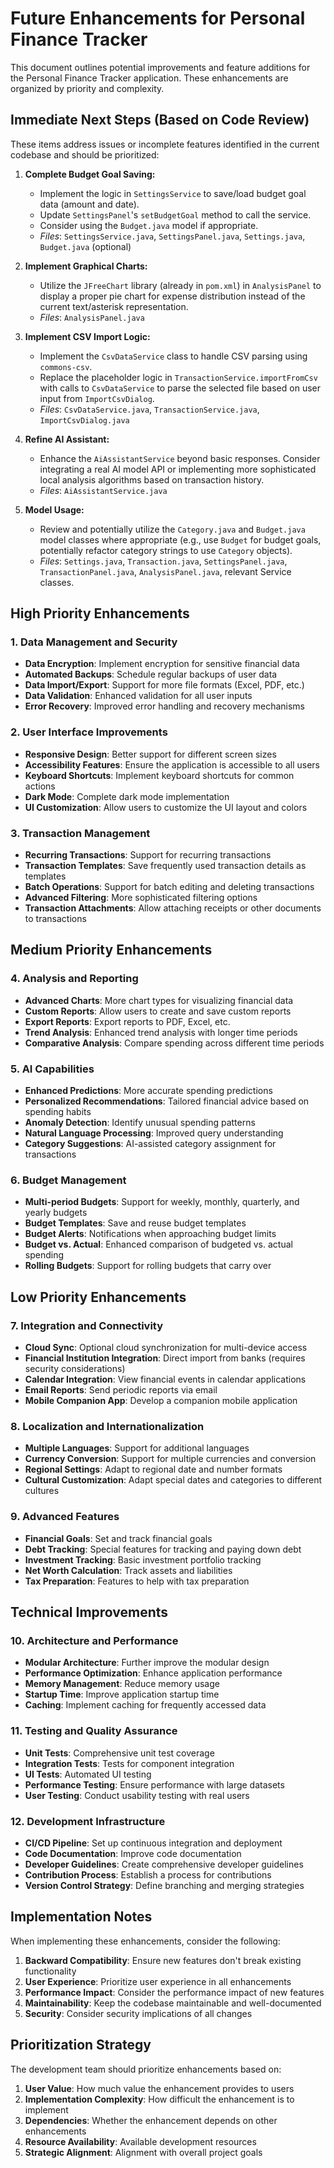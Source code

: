 # Future Enhancements for Personal Finance Tracker

This document outlines potential improvements and feature additions for the Personal Finance Tracker application. These enhancements are organized by priority and complexity.

## Immediate Next Steps (Based on Code Review)

These items address issues or incomplete features identified in the current codebase and should be prioritized:

1.  **Complete Budget Goal Saving:**
    *   Implement the logic in `SettingsService` to save/load budget goal data (amount and date).
    *   Update `SettingsPanel`'s `setBudgetGoal` method to call the service.
    *   Consider using the `Budget.java` model if appropriate.
    *   *Files*: `SettingsService.java`, `SettingsPanel.java`, `Settings.java`, `Budget.java` (optional)

2.  **Implement Graphical Charts:**
    *   Utilize the `JFreeChart` library (already in `pom.xml`) in `AnalysisPanel` to display a proper pie chart for expense distribution instead of the current text/asterisk representation.
    *   *Files*: `AnalysisPanel.java`

3.  **Implement CSV Import Logic:**
    *   Implement the `CsvDataService` class to handle CSV parsing using `commons-csv`.
    *   Replace the placeholder logic in `TransactionService.importFromCsv` with calls to `CsvDataService` to parse the selected file based on user input from `ImportCsvDialog`.
    *   *Files*: `CsvDataService.java`, `TransactionService.java`, `ImportCsvDialog.java`

4.  **Refine AI Assistant:**
    *   Enhance the `AiAssistantService` beyond basic responses. Consider integrating a real AI model API or implementing more sophisticated local analysis algorithms based on transaction history.
    *   *Files*: `AiAssistantService.java`

5.  **Model Usage:**
    *   Review and potentially utilize the `Category.java` and `Budget.java` model classes where appropriate (e.g., use `Budget` for budget goals, potentially refactor category strings to use `Category` objects).
    *   *Files*: `Settings.java`, `Transaction.java`, `SettingsPanel.java`, `TransactionPanel.java`, `AnalysisPanel.java`, relevant Service classes.

## High Priority Enhancements

### 1. Data Management and Security

- **Data Encryption**: Implement encryption for sensitive financial data
- **Automated Backups**: Schedule regular backups of user data
- **Data Import/Export**: Support for more file formats (Excel, PDF, etc.)
- **Data Validation**: Enhanced validation for all user inputs
- **Error Recovery**: Improved error handling and recovery mechanisms

### 2. User Interface Improvements

- **Responsive Design**: Better support for different screen sizes
- **Accessibility Features**: Ensure the application is accessible to all users
- **Keyboard Shortcuts**: Implement keyboard shortcuts for common actions
- **Dark Mode**: Complete dark mode implementation
- **UI Customization**: Allow users to customize the UI layout and colors

### 3. Transaction Management

- **Recurring Transactions**: Support for recurring transactions
- **Transaction Templates**: Save frequently used transaction details as templates
- **Batch Operations**: Support for batch editing and deleting transactions
- **Advanced Filtering**: More sophisticated filtering options
- **Transaction Attachments**: Allow attaching receipts or other documents to transactions

## Medium Priority Enhancements

### 4. Analysis and Reporting

- **Advanced Charts**: More chart types for visualizing financial data
- **Custom Reports**: Allow users to create and save custom reports
- **Export Reports**: Export reports to PDF, Excel, etc.
- **Trend Analysis**: Enhanced trend analysis with longer time periods
- **Comparative Analysis**: Compare spending across different time periods

### 5. AI Capabilities

- **Enhanced Predictions**: More accurate spending predictions
- **Personalized Recommendations**: Tailored financial advice based on spending habits
- **Anomaly Detection**: Identify unusual spending patterns
- **Natural Language Processing**: Improved query understanding
- **Category Suggestions**: AI-assisted category assignment for transactions

### 6. Budget Management

- **Multi-period Budgets**: Support for weekly, monthly, quarterly, and yearly budgets
- **Budget Templates**: Save and reuse budget templates
- **Budget Alerts**: Notifications when approaching budget limits
- **Budget vs. Actual**: Enhanced comparison of budgeted vs. actual spending
- **Rolling Budgets**: Support for rolling budgets that carry over

## Low Priority Enhancements

### 7. Integration and Connectivity

- **Cloud Sync**: Optional cloud synchronization for multi-device access
- **Financial Institution Integration**: Direct import from banks (requires security considerations)
- **Calendar Integration**: View financial events in calendar applications
- **Email Reports**: Send periodic reports via email
- **Mobile Companion App**: Develop a companion mobile application

### 8. Localization and Internationalization

- **Multiple Languages**: Support for additional languages
- **Currency Conversion**: Support for multiple currencies and conversion
- **Regional Settings**: Adapt to regional date and number formats
- **Cultural Customization**: Adapt special dates and categories to different cultures

### 9. Advanced Features

- **Financial Goals**: Set and track financial goals
- **Debt Tracking**: Special features for tracking and paying down debt
- **Investment Tracking**: Basic investment portfolio tracking
- **Net Worth Calculation**: Track assets and liabilities
- **Tax Preparation**: Features to help with tax preparation

## Technical Improvements

### 10. Architecture and Performance

- **Modular Architecture**: Further improve the modular design
- **Performance Optimization**: Enhance application performance
- **Memory Management**: Reduce memory usage
- **Startup Time**: Improve application startup time
- **Caching**: Implement caching for frequently accessed data

### 11. Testing and Quality Assurance

- **Unit Tests**: Comprehensive unit test coverage
- **Integration Tests**: Tests for component integration
- **UI Tests**: Automated UI testing
- **Performance Testing**: Ensure performance with large datasets
- **User Testing**: Conduct usability testing with real users

### 12. Development Infrastructure

- **CI/CD Pipeline**: Set up continuous integration and deployment
- **Code Documentation**: Improve code documentation
- **Developer Guidelines**: Create comprehensive developer guidelines
- **Contribution Process**: Establish a process for contributions
- **Version Control Strategy**: Define branching and merging strategies

## Implementation Notes

When implementing these enhancements, consider the following:

1. **Backward Compatibility**: Ensure new features don't break existing functionality
2. **User Experience**: Prioritize user experience in all enhancements
3. **Performance Impact**: Consider the performance impact of new features
4. **Maintainability**: Keep the codebase maintainable and well-documented
5. **Security**: Consider security implications of all changes

## Prioritization Strategy

The development team should prioritize enhancements based on:

1. **User Value**: How much value the enhancement provides to users
2. **Implementation Complexity**: How difficult the enhancement is to implement
3. **Dependencies**: Whether the enhancement depends on other enhancements
4. **Resource Availability**: Available development resources
5. **Strategic Alignment**: Alignment with overall project goals
